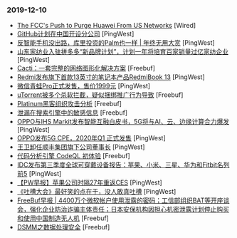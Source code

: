 ### 2019-12-10

* [The FCC's Push to Purge Huawei From US Networks](https://www.wired.com/story/fcc-rip-replace-huawei-zte) [Wired]
* [GitHub计划在中国开设分公司](https://www.pingwest.com/w/199807) [PingWest]
* [反智能手机没出路，库里投资的Palm也一样 | 年终无用大赏](https://www.pingwest.com/v/199798) [PingWest]
* [山东家纺业入驻拼多多“新品牌计划”，计划一年将培育百家销量过亿家纺企业](https://www.pingwest.com/w/199791) [PingWest]
* [Cacti：一套完整的网络图形化解决方案](https://www.freebuf.com/articles/network/221608.html) [Freebuf]
* [Redmi发布旗下首款13英寸的笔记本产品RedmiBook 13](https://www.pingwest.com/w/199772) [PingWest]
* [微信青蛙Pro正式发售，售价1999元](https://www.pingwest.com/w/199767) [PingWest]
* [uTorrent被多个杀软拦截，疑似捆绑推广行为导致](https://www.freebuf.com/news/222454.html) [Freebuf]
* [Platinum黑客组织攻击分析](https://www.freebuf.com/articles/network/219741.html) [Freebuf]
* [泄漏在搜索引擎中的敏感信息](https://www.freebuf.com/articles/database/220814.html) [Freebuf]
* [OPPO与IHS Markit发布智能互融白皮书，5G将与AI、云、边缘计算合力爆发](https://www.pingwest.com/w/199760) [PingWest]
* [OPPO发布5G CPE，2020年Q1 正式发售](https://www.pingwest.com/w/199752) [PingWest]
* [王卫卸任顺丰集团旗下公司董事长](https://www.pingwest.com/w/199746) [PingWest]
* [代码分析引擎 CodeQL 初体验](https://www.freebuf.com/articles/network/220497.html) [Freebuf]
* [IDC发布第三季度全球可穿戴设备报告：苹果、小米、三星、华为和Fitbit名列前5](https://www.pingwest.com/w/199740) [PingWest]
* [【PW早报】苹果公司时隔27年重返CES](https://www.pingwest.com/w/199725) [PingWest]
* [《吐槽大会》最好笑的点在于，没人敢真吐槽](https://www.pingwest.com/a/199706) [PingWest]
* [FreeBuf早报 | 4400万个微软帐户使用泄露的密码；工信部组织BAT等开座谈会，强化企业防治诈骗主体责任；日本安保机构因担心机密泄露计划停止购买和使用中国制造无人机](https://www.freebuf.com/news/222421.html) [Freebuf]
* [DSMM之数据处理安全](https://www.freebuf.com/articles/database/220653.html) [Freebuf]
